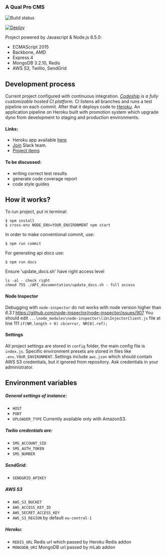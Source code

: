 ### A Qual Pro CMS

![Build status][ci-url]

[![Deploy](https://www.herokucdn.com/deploy/button.svg)][heroku-repo]

[heroku-repo]: https://heroku.com/deploy?template=https://github.com/rhinobuccaneers/qualpro.git
[ci-url]: https://codeship.com/projects/d26237f0-7138-0134-8443-66707d799ba6/status?branch=master

Project powered by Javascript & Node.js 6.5.0:
- ECMAScript 2015
- Backbone, AMD
- Express 4
- MongoDB 3.2.10, Redis
- AWS S3, Twillio, SendGrid

## Development process

Current project configured with continuous integration. *[Codeship](https://codeship.com/) is a fully customizable hosted CI platform.*
CI listens all branches and runs a test pipeline on each commit. After that it deploys code to [Heroku](https://www.heroku.com/).
An application pipeline on Heroku built with promotion system which upgrade dyno from development to staging and production environments.

#### Links:
 - Heroku app available [here](https://qualpro.herokuapp.com/)
 - [Join](https://foxtrappteam.slack.com) Slack team.
 - [Project items](https://drive.google.com/open?id=0Bx8qXOKRvi2adXJiT2ZwRUdVdXM)


#### To be discussed:
 - writing correct test results
 - generate code coverage report
 - code style guides

## How it works?

To run project, put in terminal:
```
$ npm install
$ cross-env NODE_ENV=YOUR_ENVIRONMENT npm start
```

In order to make conventional commit, use:
```
$ npm run commit
```

For generating api docs use:
```
$ npm run docs
```
Ensure 'update_docs.sh' have right access level
```
ls -al - check right
chmod 755 ./API_documentation/update_docs.sh - full access
```

#### Node Inspector
Debugging with `node-inspector` do not works with node version higher than *6.3.1*
https://github.com/node-inspector/node-inspector/issues/907
You should edit `...\node_modules\node-inspector\lib\InjectorClient.js` file at line 111
`if(NM.length > 0) cb(error, NM[0].ref);`

#### Settings

All project settings are stored in `config` folder, the main config file is `index.js`.
Specific environment presets are stored in files like `.env.YOUR_ENVIRONMENT`.
Settings include `aws.json` which should contain AWS S3 credentials, but it ignored from repository.
Ask credentials in your administrator.

## Environment variables

##### General settings of instance:
 - `HOST`
 - `PORT`
 - `UPLOADER_TYPE` Currently available only with AmazonS3.

##### Twilio credentials are:
 - `SMS_ACCOUNT_SID`
 - `SMS_AUTH_TOKEN`
 - `SMS_NUMBER`
 
##### SendGrid:
 - `SENDGRID_APIKEY`
 
##### AWS S3
 - `AWS_S3_BUCKET`
 - `AWS_ACCESS_KEY_ID`
 - `AWS_SECRET_ACCESS_KEY`
 - `AWS_S3_REGION` by default `eu-central-1`

##### Heroku:
 - `REDIS_URL` Redis url which passed by Heroku Redis addon
 - `MONGODB_URI` MongoDB url passed by mLab addon
